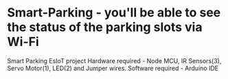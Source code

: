 # Smart-Parking - you'll be able to see the status of the parking slots via Wi-Fi
Smart Parking EsIoT project 
Hardware required - Node MCU, IR Sensors(3), Servo Motor(1), LED(2) and Jumper wires.
Software required - Arduino IDE
